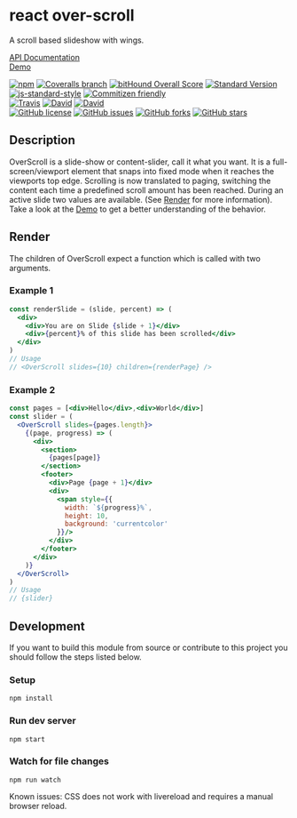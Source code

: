 # react over-scroll

A scroll based slideshow with wings.

[API Documentation](https://pixelass.github.io/react-over-scroll/api/)  
[Demo](https://pixelass.github.io/react-over-scroll/)

[![npm](https://img.shields.io/npm/v/react-over-scroll.svg)](https://www.npmjs.com/package/react-over-scroll)
[![Coveralls branch](https://img.shields.io/coveralls/pixelass/react-over-scroll.svg)](https://coveralls.io/github/pixelass/react-over-scroll)
[![bitHound Overall Score](https://www.bithound.io/github/pixelass/react-over-scroll/badges/score.svg)](https://www.bithound.io/github/pixelass/react-over-scroll)
[![Standard Version](https://img.shields.io/badge/release-standard%20version-brightgreen.svg)](https://github.com/conventional-changelog/standard-version)
[![js-standard-style](https://img.shields.io/badge/code%20style-standard-brightgreen.svg)](http://standardjs.com/)
[![Commitizen friendly](https://img.shields.io/badge/commitizen-friendly-brightgreen.svg)](http://commitizen.github.io/cz-cli/)  
[![Travis](https://img.shields.io/travis/pixelass/react-over-scroll.svg)](https://travis-ci.org/pixelass/react-over-scroll)
[![David](https://img.shields.io/david/pixelass/react-over-scroll.svg)](https://david-dm.org/pixelass/react-over-scroll)
[![David](https://img.shields.io/david/dev/pixelass/react-over-scroll.svg)](https://david-dm.org/pixelass/react-over-scroll#info=devDependencies&view=table)  
[![GitHub license](https://img.shields.io/github/license/pixelass/react-over-scroll.svg)](https://github.com/pixelass/react-over-scroll/blob/master/LICENSE)
[![GitHub issues](https://img.shields.io/github/issues/pixelass/react-over-scroll.svg)](https://github.com/pixelass/react-over-scroll/issues)
[![GitHub forks](https://img.shields.io/github/forks/pixelass/react-over-scroll.svg)](https://github.com/pixelass/react-over-scroll/network)
[![GitHub stars](https://img.shields.io/github/stars/pixelass/react-over-scroll.svg)](https://github.com/pixelass/react-over-scroll/stargazers)

## Description
OverScroll is a slide-show or content-slider, call it what you want. It is a full-screen/viewport element that snaps into fixed mode when it reaches the viewports top edge. Scrolling is now translated to paging, switching the content each time a predefined scroll amount has been reached. During an active slide two values are available. (See [Render](https://github.com/pixelass/react-over-scroll/#render) for more information). Take a look at the [Demo](https://pixelass.github.io/react-over-scroll/) to get a better understanding of the behavior.

## Render

The children of OverScroll expect a function which is called with two arguments.

### Example 1
```jsx
const renderSlide = (slide, percent) => (
  <div>
    <div>You are on Slide {slide + 1}</div>
    <div>{percent}% of this slide has been scrolled</div>
  </div>
)
// Usage
// <OverScroll slides={10} children={renderPage} />
```

### Example 2
```jsx
const pages = [<div>Hello</div>,<div>World</div>]
const slider = (
  <OverScroll slides={pages.length}>
    {(page, progress) => (
      <div>
        <section>
          {pages[page]}
        </section>
        <footer>
          <div>Page {page + 1}</div>
          <div>
            <span style={{
              width: `${progress}%`,
              height: 10,
              background: 'currentcolor'
            }}/>
          </div>
        </footer>
      </div>
    )}
  </OverScroll>
)
// Usage
// {slider}
```

## Development

If you want to build this module from source or contribute to this project you
should follow the steps listed below.

### Setup

```shell
npm install
```

### Run dev server

```shell
npm start
```

### Watch for file changes

```shell
npm run watch
```

Known issues: CSS does not work with livereload and requires a manual browser reload.
